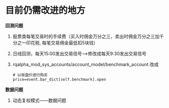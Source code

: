 # 目前仍需改进的地方

**回测问题**

1. 股票类每笔交易时的手续费（买入时佣金万分之三，卖出时佣金万分之三加千分之一印花税, 每笔交易佣金最低扣5块钱）
2. 日线回测，每天15:00发出交易信号——&gt;修改成每天9:30发出交易信号

3. rqalpha\_mod\_sys\_accounts/account\_model/benchmark\_account 改成

   ```
   # 以收盘价进行购买
   price=event.bar_dict[self.benchmark].open
   ```

**数据问题**

1. 动态复权模式——数据问题

# 



